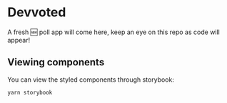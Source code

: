 # Devvoted

A fresh 🆕 poll app will come here, keep an eye on this repo as code will appear!

## Viewing components

You can view the styled components through storybook:

```sh
yarn storybook
```
